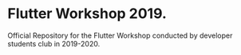 # Flutter Workshop 2019.

Official Repository for the Flutter Workshop conducted by developer students club in 2019-2020.